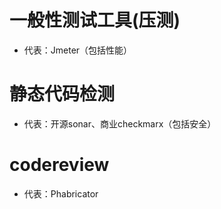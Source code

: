 # 一般性测试工具(压测)
* 代表：Jmeter（包括性能）

# 静态代码检测
* 代表：开源sonar、商业checkmarx（包括安全）

# codereview
* 代表：Phabricator
